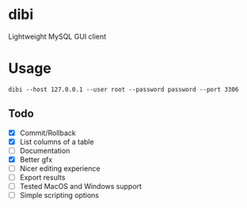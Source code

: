 # dibi

Lightweight MySQL GUI client

# Usage

    dibi --host 127.0.0.1 --user root --password password --port 3306

## Todo

- [x] Commit/Rollback
- [x] List columns of a table
- [ ] Documentation
- [x] Better gfx
- [ ] Nicer editing experience
- [ ] Export results
- [ ] Tested MacOS and Windows support
- [ ] Simple scripting options
